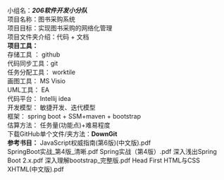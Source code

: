 小组名：***206软件开发小分队***  
项目名称：图书采购系统  
项目目标：实现图书采购的网络化管理  
项目文件夹介绍：代码 +  文档    
**项目工具：**  
存储工具    ： github   
代码同步工具：git  
任务分配工具： worktile  
画图工具：     MS Visio  
UML工具：      EA  
代码平台：     Intellij idea  
开发模型：     敏捷开发、迭代模型  
框架：         spring boot + SSM+maven + bootstrap   
估算方法：     任务量(功能点)+难易程度  
下载GitHub单个文件/夹方法：**DownGit**  
**参考书目：**  JavaScript权威指南(第6版)(中文版).pdf  
  SpringBoot实战_第4版_清晰.pdf  Spring实战（第4版）.pdf  深入浅出Spring Boot 2.x.pdf  深入理解bootstrap_完整版.pdf  Head First HTML与CSS XHTML(中文版).pdf  
